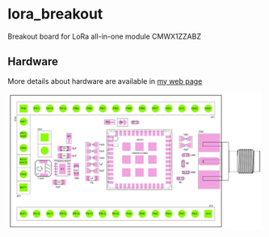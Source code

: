 # lora_breakout
Breakout board for LoRa all-in-one module CMWX1ZZABZ

## Hardware
More details about hardware are available in [my web page](http://e.pavlin.si/2018/05/07/lora-module-in-dil-form/)

![Assembly drawing](../img/assembly.JPG)

